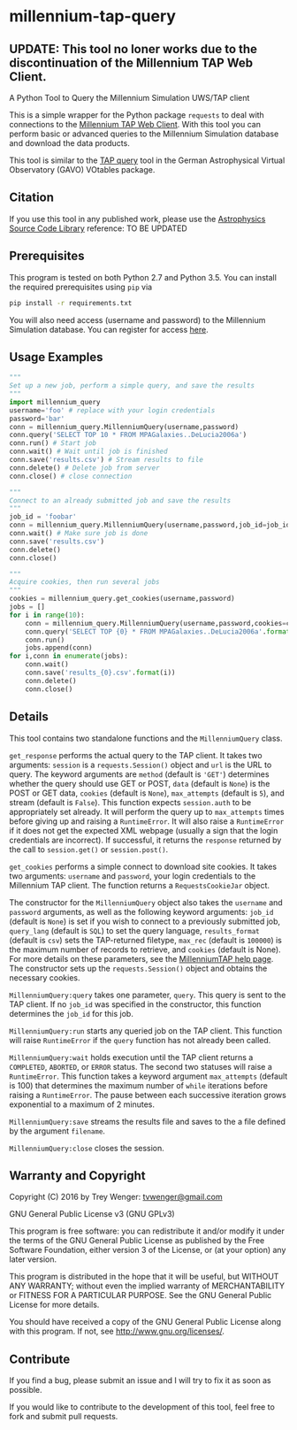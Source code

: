 # millennium-tap-query

## UPDATE: This tool no loner works due to the discontinuation of the Millennium TAP Web Client.

A Python Tool to Query the Millennium Simulation UWS/TAP client

This is a simple wrapper for the Python package `requests` to deal
with connections to the [Millennium TAP Web
Client](http://galformod.mpa-garching.mpg.de/millenniumtap/).  With
this tool you can perform basic or advanced queries to the Millennium
Simulation database and download the data products.

This tool is similar to the [TAP
query](http://svn.ari.uni-heidelberg.de/svn/gavo/python/trunk/docs/tapquery.rstx)
tool in the German Astrophysical Virtual Observatory (GAVO) VOtables
package.

## Citation

If you use this tool in any published work, please use the [Astrophysics Source Code Library](http://www.ascl.net/) reference: TO BE UPDATED

## Prerequisites

This program is tested on both Python 2.7 and Python 3.5. You can
install the required prerequisites using `pip` via
```bash
pip install -r requirements.txt
```

You will also need access (username and password) to the Millennium Simulation database. You can register for access [here](http://galformod.mpa-garching.mpg.de/portal/contact.html).

## Usage Examples
```python
"""
Set up a new job, perform a simple query, and save the results
"""
import millennium_query
username='foo' # replace with your login credentials
password='bar'
conn = millennium_query.MillenniumQuery(username,password)
conn.query('SELECT TOP 10 * FROM MPAGalaxies..DeLucia2006a')
conn.run() # Start job
conn.wait() # Wait until job is finished
conn.save('results.csv') # Stream results to file
conn.delete() # Delete job from server
conn.close() # close connection
```

```python
"""
Connect to an already submitted job and save the results
"""
job_id = 'foobar'
conn = millennium_query.MillenniumQuery(username,password,job_id=job_id)
conn.wait() # Make sure job is done
conn.save('results.csv')
conn.delete()
conn.close()
```

```python
"""
Acquire cookies, then run several jobs
"""
cookies = millennium_query.get_cookies(username,password)
jobs = []
for i in range(10):
    conn = millennium_query.MillenniumQuery(username,password,cookies=cookies)
    conn.query('SELECT TOP {0} * FROM MPAGalaxies..DeLucia2006a'.format(i))
    conn.run()
    jobs.append(conn)
for i,conn in enumerate(jobs):
    conn.wait()
    conn.save('results_{0}.csv'.format(i))
    conn.delete()
    conn.close()
```

## Details

This tool contains two standalone functions and the `MillenniumQuery`
class.

`get_response` performs the actual query to the TAP client. It takes
two arguments: `session` is a `requests.Session()` object and `url` is
the URL to query. The keyword arguments are `method` (default is
`'GET'`) determines whether the query should use GET or POST, `data`
(default is `None`) is the POST or GET data, `cookies` (default is
`None`), `max_attempts` (default is `5`), and stream (default is
`False`). This function expects `session.auth` to be appropriately set
already. It will perform the query up to `max_attempts` times before
giving up and raising a `RuntimeError`. It will also raise a
`RuntimeError` if it does not get the expected XML webpage (usually a
sign that the login credentials are incorrect). If successful, it
returns the `response` returned by the call to `session.get()` or
`session.post()`.

`get_cookies` performs a simple connect to download site cookies.  It
takes two arguments: `username` and `password`, your login credentials
to the Millennium TAP client. The function returns a
`RequestsCookieJar` object.

The constructor for the `MillenniumQuery` object also takes the
`username` and `password` arguments, as well as the following keyword
arguments: `job_id` (default is `None`) is set if you wish to connect
to a previously submitted job, `query_lang` (default is `SQL`) to set
the query language, `results_format` (default is `csv`) sets the
TAP-returned filetype, `max_rec` (default is `100000`) is the maximum
number of records to retrieve, and `cookies` (default is None). For
more details on these parameters, see the [MillenniumTAP help
page](http://galformod.mpa-garching.mpg.de/millenniumtap/tapface/pages/help.jsp).
The constructor sets up the `requests.Session()` object and obtains
the necessary cookies.

`MillenniumQuery:query` takes one parameter, `query`. This query is
sent to the TAP client. If no `job_id` was specified in the
constructor, this function determines the `job_id` for this job.

`MillenniumQuery:run` starts any queried job on the TAP client. 
This function will raise `RuntimeError` if the `query` function has
not already been called.

`MillenniumQuery:wait` holds execution until the TAP client returns
a `COMPLETED`, `ABORTED`, or `ERROR` status. The second two statuses
will raise a `RuntimeError`. This function takes a keyword argument
`max_attempts` (default is 100) that determines the maximum number of
`while` iterations before raising a `RuntimeError`. The pause between
each successive iteration grows exponential to a maximum of 2 minutes.

`MillenniumQuery:save` streams the results file and saves to the a
file defined by the argument `filename`. 

`MillenniumQuery:close` closes the session.

## Warranty and Copyright

Copyright (C) 2016 by Trey Wenger: tvwenger@gmail.com

GNU General Public License v3 (GNU GPLv3)

This program is free software: you can redistribute it and/or modify
it under the terms of the GNU General Public License as published
by the Free Software Foundation, either version 3 of the License,
or (at your option) any later version.

This program is distributed in the hope that it will be useful,
but WITHOUT ANY WARRANTY; without even the implied warranty of
MERCHANTABILITY or FITNESS FOR A PARTICULAR PURPOSE.  See the
GNU General Public License for more details.

You should have received a copy of the GNU General Public License
along with this program.  If not, see <http://www.gnu.org/licenses/>.

## Contribute

If you find a bug, please submit an issue and I will try to fix it
as soon as possible.

If you would like to contribute to the development of this tool,
feel free to fork and submit pull requests.
